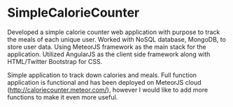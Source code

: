 # SimpleCalorieCounter

Developed a simple calorie counter web application with purpose to track the meals of each unique
user. Worked with NoSQL database, MongoDB, to store user data. Using MeteorJS framework as the main
stack for the application. Utilized AngularJS as the client side framework along with HTML/Twitter
Bootstrap for CSS. 

Simple application to track down calories and meals. Full function application is functional and 
has been deployed on MeteorJS cloud (http://caloriecounter.meteor.com/), however I would like
to add more functions to make it even more useful. 